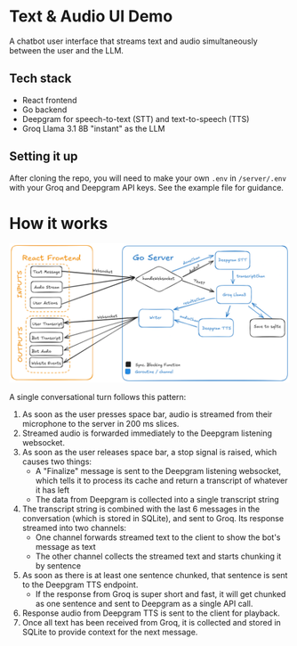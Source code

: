 # Text & Audio UI Demo

A chatbot user interface that streams text and audio simultaneously between the user and the LLM.

## Tech stack
* React frontend
* Go backend
* Deepgram for speech-to-text (STT) and text-to-speech (TTS)
* Groq Llama 3.1 8B "instant" as the LLM

## Setting it up
After cloning the repo, you will need to make your own `.env` in `/server/.env` with your Groq and Deepgram API keys. See the example file for guidance.

# How it works

![An architecture diagram outlining the relationships between the frontend, the server, and the various goroutines and channels used](archDiagram.png)

A single conversational turn follows this pattern:
1. As soon as the user presses space bar, audio is streamed from their microphone to the server in 200 ms slices.
2. Streamed audio is forwarded immediately to the Deepgram listening websocket.
3. As soon as the user releases space bar, a stop signal is raised, which causes two things:
    * A "Finalize" message is sent to the Deepgram listening websocket, which tells it to process its cache and return a transcript of whatever it has left
    * The data from Deepgram is collected into a single transcript string
4. The transcript string is combined with the last 6 messages in the conversation (which is stored in SQLite), and sent to Groq. Its response streamed into two channels:
    * One channel forwards streamed text to the client to show the bot's message as text
    * The other channel collects the streamed text and starts chunking it by sentence
5. As soon as there is at least one sentence chunked, that sentence is sent to the Deepgram TTS endpoint.
    * If the response from Groq is super short and fast, it will get chunked as one sentence and sent to Deepgram as a single API call.
6. Response audio from Deepgram TTS is sent to the client for playback.
7. Once all text has been received from Groq, it is collected and stored in SQLite to provide context for the next message.
